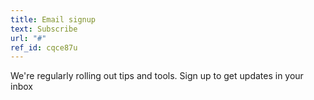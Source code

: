 ```yaml
---
title: Email signup
text: Subscribe
url: "#"
ref_id: cqce87u
---
```

We're regularly rolling out tips and tools. Sign up to get updates in your inbox

